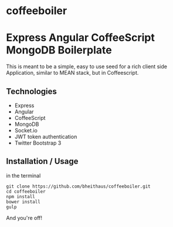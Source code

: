 coffeeboiler
============

# Express Angular CoffeeScript MongoDB Boilerplate
This is meant to be a simple, easy to use seed for a rich client side Application, similar to MEAN stack, but in Coffeescript.


## Technologies

- Express
- Angular
- CoffeeScript
- MongoDB
- Socket.io
- JWT token authentication
- Twitter Bootstrap 3

## Installation / Usage

in the terminal
```terminal
git clone https://github.com/bheithaus/coffeeboiler.git
cd coffeeboiler
npm install
bower install
gulp
```

And you're off!

